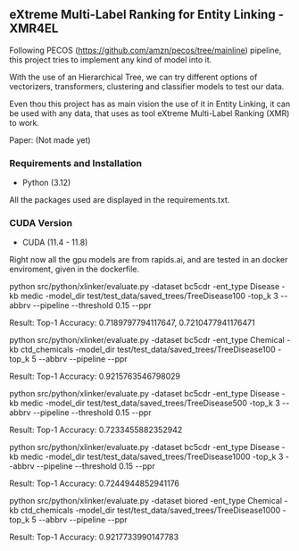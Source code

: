 ## eXtreme Multi-Label Ranking for Entity Linking - XMR4EL

Following PECOS (https://github.com/amzn/pecos/tree/mainline) pipeline, this project tries to implement any kind of model into it. 

With the use of an Hierarchical Tree, we can try different options of vectorizers, transformers, clustering and classifier models to test our data.

Even thou this project has as main vision the use of it in Entity Linking, it can be used with any data, that uses as tool eXtreme Multi-Label Ranking (XMR) to work.

Paper: (Not made yet)

### Requirements and Installation

* Python (3.12)

All the packages used are displayed in the requirements.txt.

### CUDA Version

* CUDA (11.4 - 11.8)

Right now all the gpu models are from rapids.ai, and are tested in an docker enviroment, given in the dockerfile.


python src/python/xlinker/evaluate.py -dataset bc5cdr -ent_type Disease -kb medic -model_dir test/test_data/saved_trees/TreeDisease100 -top_k 3 --abbrv --pipeline --threshold 0.15 --ppr

Result: Top-1 Accuracy: 0.7189797794117647, 0.7210477941176471

python src/python/xlinker/evaluate.py -dataset bc5cdr -ent_type Chemical -kb ctd_chemicals -model_dir test/test_data/saved_trees/TreeDisease100 -top_k 5 --abbrv --pipeline  --ppr

Result: Top-1 Accuracy: 0.9215763546798029

python src/python/xlinker/evaluate.py -dataset bc5cdr -ent_type Disease -kb medic -model_dir test/test_data/saved_trees/TreeDisease500 -top_k 3 --abbrv --pipeline --threshold 0.15 --ppr

Result: Top-1 Accuracy: 0.7233455882352942

python src/python/xlinker/evaluate.py -dataset bc5cdr -ent_type Disease -kb medic -model_dir test/test_data/saved_trees/TreeDisease1000 -top_k 3 --abbrv --pipeline --threshold 0.15 --ppr

Result: Top-1 Accuracy: 0.7244944852941176

python src/python/xlinker/evaluate.py -dataset biored -ent_type Chemical -kb ctd_chemicals -model_dir 
test/test_data/saved_trees/TreeDisease1000 -top_k 5 --abbrv --pipeline  --ppr

Result: Top-1 Accuracy: 0.9217733990147783